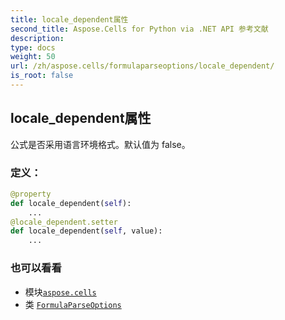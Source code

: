 ```yaml
---
title: locale_dependent属性
second_title: Aspose.Cells for Python via .NET API 参考文献
description:
type: docs
weight: 50
url: /zh/aspose.cells/formulaparseoptions/locale_dependent/
is_root: false
---
```

## locale_dependent属性

公式是否采用语言环境格式。默认值为 false。
### 定义：
```python
@property
def locale_dependent(self):
    ...
@locale_dependent.setter
def locale_dependent(self, value):
    ...
```

### 也可以看看
* 模块[`aspose.cells`](../../)
* 类 [`FormulaParseOptions`](/cells/python-net/zh/aspose.cells/formulaparseoptions)

